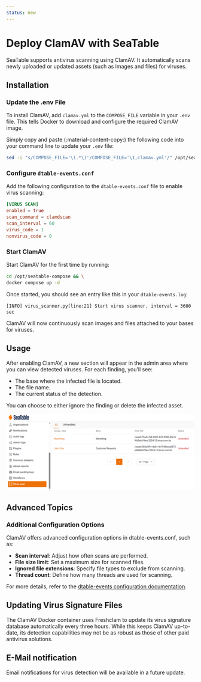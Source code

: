 ```yaml
---
status: new
---
```


# Deploy ClamAV with SeaTable

<!-- md:version 5.2 -->
<!-- md:flag enterprise -->

SeaTable supports antivirus scanning using ClamAV. It automatically scans newly uploaded or updated assets (such as images and files) for viruses.

## Installation

### Update the .env File

To install ClamAV, add `clamav.yml` to the `COMPOSE_FILE` variable in your `.env` file. This tells Docker to download and configure the required ClamAV image.

Simply copy and paste (:material-content-copy:) the following code into your command line to update your `.env` file:

```bash
sed -i "s/COMPOSE_FILE='\(.*\)'/COMPOSE_FILE='\1,clamav.yml'/" /opt/seatable-compose/.env
```

### Configure `dtable-events.conf`

Add the following configuration to the `dtable-events.conf` file to enable virus scanning:

```conf
[VIRUS SCAN]
enabled = true
scan_command = clamdscan
scan_interval = 60
virus_code = 1
nonvirus_code = 0
```

### Start ClamAV

Start ClamAV for the first time by running:

```bash
cd /opt/seatable-compose && \
docker compose up -d
```

Once started, you should see an entry like this in your `dtable-events.log`:

```log
[INFO] virus_scanner.py[line:21] Start virus scanner, interval = 3600 sec
```

ClamAV will now continuously scan images and files attached to your bases for viruses.

## Usage

After enabling ClamAV, a new section will appear in the admin area where you can view detected viruses. For each finding, you’ll see:

- The base where the infected file is located.
- The file name.
- The current status of the detection.

You can choose to either ignore the finding or delete the infected asset.

![Virus Status Page in System Admin Area](../../assets/images/clamav-antivirus-check.png)

## Advanced Topics

### Additional Configuration Options

ClamAV offers advanced configuration options in dtable-events.conf, such as:

- **Scan interval**: Adjust how often scans are performed.
- **File size limit**: Set a maximum size for scanned files.
- **Ignored file extensions**: Specify file types to exclude from scanning.
- **Thread count**: Define how many threads are used for scanning.

For more details, refer to the [dtable-events configuration documentation](../../configuration/dtable-events-conf.md).

## Updating Virus Signature Files

The ClamAV Docker container uses Freshclam to update its virus signature database automatically every three hours. While this keeps ClamAV up-to-date, its detection capabilities may not be as robust as those of other paid antivirus solutions.

## E-Mail notification

Email notifications for virus detection will be available in a future update.




